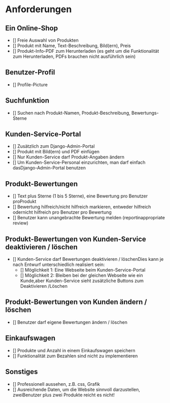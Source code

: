 # Anforderungen
## Ein Online-Shop
- [] Freie Auswahl von Produkten
- [] Produkt mit Name, Text-Beschreibung, Bild(ern), Preis
- [] Produkt-Info-PDF zum Herunterladen (es geht um die Funktionalität zum Herunterladen, PDFs brauchen nicht ausführlich sein)

## Benutzer-Profil
- [] Profile-Picture

## Suchfunktion

- [] Suchen nach Produkt-Namen, Produkt-Beschreibung, Bewertungs-Sterne

## Kunden-Service-Portal

- [] Zusätzlich zum Django-Admin-Portal
- [] Produkt mit Bild(ern) und PDF einfügen
- [] Nur Kunden-Service darf Produkt-Angaben ändern
- [] Um Kunden-Service-Personal einzurichten, man darf einfach dasDjango-Admin-Portal benutzen

## Produkt-Bewertungen

- [] Text plus Sterne (1 bis 5 Sterne), eine Bewertung pro Benutzer proProdukt
- [] Bewertung hilfreich/nicht hilfreich markieren, entweder hilfreich odernicht hilfreich pro Benutzer pro Bewertung
- [] Benutzer kann unangebrachte Bewertung melden (reportinappropriate review)

## Produkt-Bewertungen von Kunden-Service deaktivieren / löschen
- [] Kunden-Service darf Bewertungen deaktivieren / löschenDies kann je nach Entwurf unterschiedlich realisiert sein:
	- [] Möglichkeit 1: Eine Webseite beim Kunden-Service-Portal
	- [] Möglichkeit 2: Bleiben bei der gleichen Webseite wie ein Kunde,aber Kunden-Service sieht zusätzliche Buttons zum Deaktivieren /Löschen

## Produkt-Bewertungen von Kunden ändern / löschen

- [] Benutzer darf eigene Bewertungen ändern / löschen

## Einkaufswagen

- [] Produkte und Anzahl in einem Einkaufswagen speichern
- [] Funktionalität zum Bezahlen sind nicht zu implementieren

## Sonstiges

- [] Professionell aussehen, z.B. css, Grafik
- [] Ausreichende Daten, um die Website sinnvoll darzustellen, zweiBenutzer plus zwei Produkte reicht es nicht!